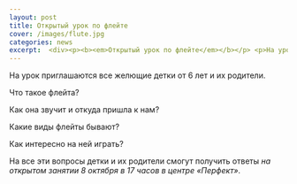 ```yaml
---
layout: post
title: Открытый урок по флейте
cover: /images/flute.jpg
categories: news
excerpt:  <div><p><b><em>Открытый урок по флейте</em></b></p> <p>На урок приглашаются все желющие детки от 6 лет и их родители.</p> </div>
---
```


На урок приглашаются все желющие детки от 6 лет и их родители.

Что такое флейта?

Как она звучит и откуда пришла к нам?

Какие виды флейты бывают?

Как интересно на ней играть?

На все эти вопросы детки и их родители смогут получить ответы *на открытом занятии 8 октября в 17 часов в центре «Перфект»*.
